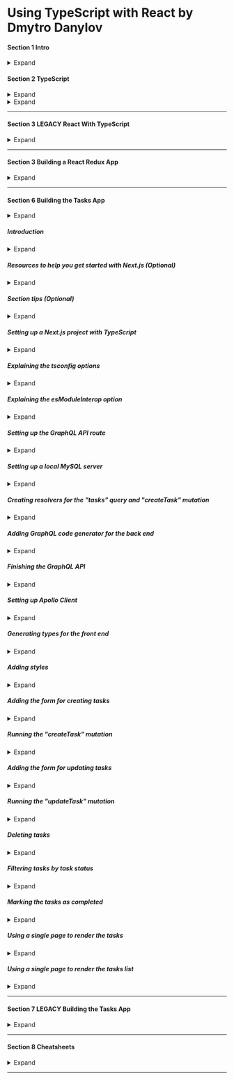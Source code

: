<style>
img[alt=pict04] {
   width:40%;
}
img[alt=pict06] {
   width:60%;
}
img[alt=pict08] {
   width:80%;
}
</style>



# Using TypeScript with React by Dmytro Danylov

#### Section 1 Intro

<details>
<summary>Expand</summary>

1. TS compiler configuration = "tsconfig.json". 
    1. Add file to root directory with the "package.json"

1. How it works
    1. When you launch `tsc` compiler
        1, `tsc` reads the "tsconfig.json" from the folder you launched from
        1. `tsc` gets the instructions about how to compile your project 
            1. which source files to compile
            1. where to store the output
            1. etc.
    1. `tsc` tell the compiler where to look for config using "-p" option:
        `tsc -p tsconfig.server.json`
1. Structure of the "tsconfig.json" looks like this:
    ```
    {
        "compilerOptions": {
            The options from the "Compiler Options" doc(https://www.typescriptlang.org/docs/handbook/compiler-options.html), like:
            "target": "es6",
            "outDir": "dist"
        }
        Other options, like:
        "files": [],
        "include": [],
        "exclude": []
    }
    ```

 1. most common compiler/tsconfig options:
    1. `"target": "es6"`
        1. `"target"` indicates version of ECMAScript you would like to compile your code to.
            1. Choose option based on environment you would like to run your code in. 
            1. example
                1. If you are targeting very old browsers
                    1. you might want to choose “ES5”. 
                1. If you are going to run your code in Node 12.10
                    1. you can set the target to “ES2019”,
                        1. according to https://node.green website ...
                            1. ES2019 is supported by this version of Node.
        1. Common values: 
            1. ES5
            1. ES6/ES2015
            1. ES2016
            1. ES2017
            1. ES2018 
            1. ES2019 
            1. ES2020
            1. ESNext
                1. Targets latest supported ES proposed features according to the “tc39 / proposals” document: https://github.com/tc39/proposals

    1. `"lib": ["dom", "dom.iterable", "esnext"]`
        1. List of library files to include during compilation
            1. Library files tell which features available in your TypeScript code. 
            1. Example... `DOM` library file
                1. Tells `tsc` how the DOM API looks
                1. When used...
                    1. `tsc` knows how to check JS DOM API like `document.querySelector("a")`

    1. `"strict": true`
    
        1. Enables all strict type checking options
            1. example
                1. noImplicitAny
                1. noImplicitThis
                1. alwaysStrict
                
    1. `"module": "commonjs"`
        1. Sets module system to be used in compiled (.JS) files
            1. Should pick module system that is supported by the environment where your code will run. 
                1. Example
                    1. Node.js uses CommonJS.
                1. code for the browser, 
                    1. have to combine `module` option with the `outFile` option. 
                    1. `outFile` tells `tsc` to bundle all your code into a single file
                        1. can include into an HTML file using a `<script>` tag.
                            1. in order to use compiled JS file in HTML file
                                1. should set up a corresponding module loader
                                1.like https://requirejs.org/ or https://github.com/systemjs/systemjs.
                        1. can be used only with AMD or SystemJS module systems
                        1. if use `outFile` option
                            1. should set the "module" option to either...
                                1. `amd` ...or... 
                                1. `system`
                    1. instead of using the "outFile" option
                        1. recommend using TypeScript with webpack to bundle your code:                
                            1. https://webpack.js.org/guides/typescript/
                        1. For REAL projects, use a framework, like     
                            1. Create React App
                                1. https://create-react-app.dev/
                            1. Next.js
                                1. https://nextjs.org/
                            
    1. `"moduleResolution": "node"`
        1. Defines how `tsc` resolves modules
            - how `tsc` looks at module import statements 
            - how `tsc` decides what should be imported given an import statement
                - like "import a from 'moduleA'"
        1. Value `node` tells `tsc` to mimic the Node.js module resolution strategy. 
        1. Options 
            1. `node`
            1. `classic`
                1. `classic` is deprecated 
                1. only for backwards compatibility.
    1. `"esModuleInterop": true`
        1. Allows us to `import default` from commonjs modules 
            1. modules that don’t have a default export 
                1. modules which didn’t export the "default" property
                    1. like React, as if they have it. 
        1. Example React used to be imported like this:
            - `import * as React from 'react'`
        1. With this option, import React like this...
            - `import React from 'react'`
    1. `"jsx": "preserve"`
        1. tells `tsc` how to transform the JSX code
        1. `"preserve"` option leaves JSX as is in compiled files
        1. `"react"` option turns JSX into the React API calls 
            - e.g., React.createElement('div')
        1. Usually `preserve` leaves the JSX transformation to a different tool in our build chain (e.g., Babel).
    1. `"skipLibCheck": true`
        1. Tells `tsc` whether to ...
            1. type check declaration(*.d.ts) files (yours and 3rd party packages) in your proj.
        1. Purpose
            1. to reduce compile time of a project
                1. by skipping the type checking of declarations
                    1. which were tested by their authors
                    1. which are known to work correctly
            1. `tsc` won’t go deep into checking the types of the third party packages
                1. still checks our code against type definitions provided by these packages.
    1. `"files": ["./file1.ts", "./file2.d.ts", …]`
        1. Lists files which `tsc` should always include in the compilation. 
        1. files included using this option are included regardless of the `"exclude"` option.
    1. `"include": ["src/**/*"]`
        1. Lists files we’d like to be compiled
            1. `"files"` option requires relative or absolute paths to the files
            1. `"include"` option allows glob-like patterns, like:
                - "**" - any subdirectory
                - "*" - any file name
                - "?" - a character followed by question mark becomes optional (e.g., "src/*.tsx?")
                - "exclude": ["node_modules", "**/*/*.test.ts"]
    1. `"exclude": ["node_modules", "**/*/*.test.ts"]`
        1. Excludes files from compilation
            1. accepts same patterns as "include" option
        1. can use this option to filter files specified using "include" option
        1. this option doesn’t affect the "files" option.
        1. files/folders to exclude
            1. node_modules, 
            1. test files, 
            1. compilation output directory
        1. if `exclude` is never used...
            1. `tsc` will exclude folder specified using "outDir" option.
    1. If `"files"` and `"include"` are NOT specified...
        1. `tsc` will compile all TS files ...
            1. from root directory and any subdirectory ...
            1. excluding files specified using `"exclude"` option.

                    
</details>

#### Section 2 TypeScript

<details>
<summary>Expand</summary>

##### Types

<details>
<summary>Expand</summary>
1. Types
    1. Boolean
        1. ![pict04](img/c01s01.1.jpg)
    1. Number
        1. ![pict08](img/c01s01.2.jpg)
    1. String
        1. Don't forget `'` and `"` are different
        1. ![pict06](img/c01s01.3.png) 
    1. Nulls
        1. ![pict08](img/c01s01.4.png)
            1. ![pict08](img/c01s01.5.png)
        1. Strict null checks
            1. Pro
                1. It will red-check and read into code
            1. Con
                1. It will prevent you from assigning null
                    1. ![pict08](img/c01s01.6.png)
                1. Only way around it... if check
                    1. ![pict08](img/c01s01.7.png) 
    1. Primitive Types
        1. ![](img/c01s01.8.png)
    1. Objects
        1. CANNOT ASSIGN a Primative Type... must be an object
            1. ![pict08](img/c01s01.9.png)
        1. CAN ASSIGN
            1. Array
                1. ![pict06](img/c01s01.10.png)
            1. Map
            1. Object
            1. Void
    1. Void
        1. describes an absence of a value
        1. used with functions
            1. ![](img/c01s01.11.png)
            1. ![](img/c01s01.12.jpg)
    1. Tuple
        1. like an array.... but you can mix types
            1. ![](img/c01s01.13.jpg)
    1. Enum
        1. Allows you define assignable variable
            1. ![](img/c01s01.14.jpg)
            1. ![](img/c01s01.15.jpg)
        1. Why use it?
            1. Forces users/programs to use a set of values
                1. Instead of using `number` for a question
                    1. use an `enum` of `1`, `2`, `3`, or `4`
    1. Walk through
        1. abbreviate your target
            1. ![](img/c01s01.16.png)
        1. type guard your response logic
            1. ![](img/c01s01.17.png)
        1. check your type logic
            1. ![](img/c01s01.18.png)
        1. assert as HTML input element
            1. ![](img/c01s01.19.png)
        1. NOTE!!!!!
            1. `<generics>` conflict with JSX in `.tsx` files
1. Types part 2
    1. Interfaces
        1. When to use...
            1. Creating a pizza with ONLY `class`
                1. ![](img/c01s02.11.jpg)
            1. When you describe a pizza ... but not use
                1. ![](img/c01s02.10.jpg)
        1. Why does this work?
            1. ![](img/c01s02.01.png)
                1. because both variables have the same shape
                1. when you add another variable
                    1. ![](img/c01s02.02.png)
                1. you get an error
                    1. ![](img/c01s02.03.png)
        1. Make a parameter optional
            1. ![](img/c01s02.04.png)
        1. Make a parameter immutable [can't be changed once accpeted]
            1. ![](img/c01s02.05.jpg)
            1. ![](img/c01s02.06.jpg)
    1. Index Signature
        1. establishing the index's type
            1. ![](img/c01s02.07.png)
    1. Call signature
        1. establishing the return's type
            1. ![](img/c01s02.08.png)
    1. Extending Interface
        1. Similar to extending a class
            1  Can combine... but NOT MODIFY if a child
            1. ![](img/c01s02.09.png)
    1. Interface vs. Types
        1. Interface format
            1. ![](img/c01s02.12.jpg)
        1. Type format
            1. ![](img/c01s02.13.jpg)
        1. Putting it with Class
            1. ![](img/c01s02.14.jpg)
        1. Working with function
            1. How it works with `type`
                1. ![](img/c01s02.15.jpg)
            1. How it works with `interface`
                1. ![](img/c01s02.16.jpg)
                1. ![](img/c01s02.17.jpg)
        1. ![](img/c01s02.18.jpg)
        1. ![](img/c01s02.19.jpg)

</details>

##### Functions

<details>
<summary>Expand</summary>

1. Functions
    1. Basic Format for typing
        1. ![](img/c01s03.01.png)
    1. Cool tricks
        1. specifying that all arguments should be numbers.
            1. ![](img/c01s03.02.png)
        1. Specifying first to be a sting, secong boolean, and rest as numbers
            1. ![](img/c01s03.03.png)
    1. Walk Through
        1. How do you calculate area with types
            1. ![](img/c01s03.04.png)
        1. Set a conditional for two
            1. ![](img/c01s03.05.jpg)

</details>

##### Classes


<details>
<summary>Expand</summary>

1. Classes
    1. Construct a class
        1. ![](img/c01s04.01.jpg)
    1. Extend a class
        1. ![](img/c01s04.02.png)
            1. `super` refers to the parent... `Robot`
            1. `this` refers to the instance... `FlyingRobot`
    1. Implement class
        1. ![](img/c01s04.03.png)
    1. Modifying class properties
        1. ![](img/c01s04.04.jpg)
            1. ![](img/c01s04.05.jpg)
        1. ![](img/c01s04.06.jpg)
            1. Cannot be accessed OUTSIDE of class
                1. ![](img/c01s04.07.jpg)
            1. Still accessible to subclasses
                1. ![](img/c01s04.08.png)
    1. `set` methods in class
        1. ![](img/c01s04.09.png)
            1. Ensure to call properties as `this.`
                1. ensures to reference the INSTANCE... not class as a whole
        1. Example
            1. ![](img/c01s04.10.jpg)
            1. ![](img/c01s04.11.png)
            1. ![](img/c01s04.12.png)
        1. `static` variables / methods CANNOT be inherited by `super`
            1. ![](img/c01s05.11.jpg)
        1. Why use `static` variables / methods at all?
            1. Allows you to invoke within subclass without invoking parent
                1. Creating a `PizzaMaker` class
                    1. ![](img/c01s04.13.jpg)
                1. Implementing static allows you to return a new class with
                    1. ![](img/c01s04.14.jpg)
                1. Without `static`
                    1. ![](img/c01s04.15.jpg)

</details>


##### Private Fields

<details>
<summary>Expand</summary>
                    
1. ECMAscript Private Fields
    1. Annotate private fields with `#`
        1. ![](img/c01s05.01.png)
    1. So what is new?
        1. Preventes Other class from taking the name
            1. ![](img/c01s05.02.png)
        1. ![](img/c01s05.03.png)
    1. `#` vs `private`
        1. ![](img/c01s05.04.png)
        1. ![](img/c01s05.05.jpg)

</details>


##### Interfaces

<details>
<summary>Expand</summary>

1. Interfaces
    1. Creating a Shopping Cart and SpendingCalculator
        1. Calculator exports a function `calculateTotalAmount`
            1. Takes in `IOrder` and returns cost after discount and tax
            1. ![](img/c01s05.07.jpg)
        1. When you want a class to assume an interface...
            1. ![](img/c01s05.06.png)
        1. Connecting the two
            1. ![](img/c01s05.08.jpg)
            1. `Shopping-Cart.ts` implements `IOrder`, but nevers sees how `caclulateTotalAmount` works
        1. Tying code via `interface` is a solid way of privatizing data
            1. ![](img/c01s05.09.jpg)
            1. ![](img/c01s05.10.jpg)
    1. What you can use with interfaces
        1. Cannot access both `instance` within `constructor` and `static`
            1. ![](img/c01s05.12.png)
        1. ![](img/c01s05.13.png)
        1. ![](img/c01s05.14.png)
        1. If you set an interface
            1. ![](img/c01s05.15.png)
        1. And you implement a class
            1. ![](img/c01s05.16.png)
        1. And you utilize class method
            1. ![](img/c01s05.17.png)
                1. TS only sees the interface `Animal` and NOT `dog` class
        1. if you force the recognition of `Animal`'s instance of `dog` via generics
            1. ![](img/c01s05.18.jpg)
        1. you can have BOTH `Animal` methods and `dog` methods by...
            1. using generics and extending the parent class
                1. ![](img/c01s05.19.jpg)
            1. recogizes the generic
                1. ![](img/c01s05.20.png)


</details>

##### Generics

<details>
<summary>Expand</summary>

1. Generics
    1. Generics
        1. Custom Types
            1. cannot use generic type parameters to describe ...
                1. static properties 
                1. static methods.
            1. ![](img/c01s07.21.png)
    1. Importing a Generic
        1. ![](img/c01s07.01.png)
    1. Importing multiple Generic to use within a `function`
        1. ![](img/c01s07.02.png)
        1. ![](img/c01s07.03.png)
    1. Importing generic INSIDE of a function
        1. ![](img/c01s07.04.png)
    1. Big benefit of using generic
        1. use on both `instance` side and `static`/`class` side
            1. ![](img/c01s07.05.jpg)
    1. Exercise -- Cakes
        1. `any` is a problem? How would you get `items` away from `any`?
            1. ![](img/c01s07.06.jpg)
                1. Import `<Item>` to the argument and specify `items` as an array of `<Item>` type 
                1. ![](img/c01s07.07.jpg)
        1. Another problem... `<Item>` does not describe a `.expiryDate`
            1. ![](img/c01s07.08.png)
                1. `extend` the parent class that owns that property
                1. ![](img/c01s07.09.jpg)
        1. Using generics for specific cakes
            1. Define interface that extends the `expiryDate`
                1. ![](img/c01s07.11.png)
                    1. `ChocolateCake` gets its own interface
                    1. `VanillaCake` gets its own interface
            1. Assign the interface to get only ChocolateCakes / VanillaCakes
                1. ![](img/c01s07.10.jpg) 
        1. Creating a function that retrieves an array of expired cakes
            1. ![](img/c01s07.12.jpg)
                1. Functions does NOT import generic
                1. Import generic as an extended version
                    1. ![](img/c01s07.13.png)
                1. Specify that the function ...
                    1. takes in an array of said generic
                        1. ![](img/c01s07.14.png)
                    1. outputs an array of said generic
                        1. ![](img/c01s07.15.png)
    1. Exercise -- Shopping cart
        1. Create an interface for `ShoppingCart` that holds an array of `items` that allows you to add and get by id
            1. ![](img/c01s07.16.png)
                1. Two key properties
                    1. `price` and `id` of item
                1. Need to pass two important types
                    1. `<ItemId>` and `<Item>`
        1. Create `cart` that instiates an instance of `ShoppingCart` and specifies the methods
            1. ![](img/c01s07.17.png)
        1. Problem
            1. `items` is registered as `any`
            1. SOLUTION - specify `this` for `ShoppingCart`'s methods
                1. ![](img/c01s07.18.jpg)
            1. Check
                1. ![](img/c01s07.19.png)
        1. Problem
            1. ...but `getItemById` has an error
                1. ![](img/c01s07.20.jpg)
                1. `undefined` is NOT accepted within our defintion of `Item`
                    1. `.find` has the potential of returning `undefined`... `undefined` must be a returnable type if you use `.find`
            1. SOLUTION
                1. Instead of backtracting to the original `Item` type...
                1. Merely attach `undefined` to the method's return type

</details>

##### Union

<details>
<summary>Expand</summary>

1. Union
    1. Problem -- string methods with numbers
        1. Using a union when you call a string method.
            1. ![](img/c01s08.01.jpg)
        1. Solution - type guard `if`
            1. ![](img/c01s08.02.png)
        1. What if you want to use boolean?
            1. ![](img/c01s08.03.png)
    1. Applying Unions with Interfaces
        1. Scenario... Dog and Cat interfaces
            1. ![](img/c01s08.04.jpg)
        1. Problem - union - interfaces have different methods
            1. Trying to make a `Cat` `.bark()`
                1. ![](img/c01s08.05.jpg)
            1. Solution
                1. ASSERT that it is dog PRIOR TO `.bark()`
                    1. ![](img/c01s08.06.jpg)            
                1. Assertion is UGLY...
    1. Another Solution -- Custom Type Guard
        1. set a function for dog-checking
            1. ![](img/c01s08.07.jpg)
                1. `: SomeObj is Dog { /* something dog does !== undefined */}`
                    1. sets `SomeObj` to dog **ONLY IF** `{}` returns true
        1. insert type guard
            1. before
                1. ![](img/c01s08.08.jpg)
            1. after
                1. ![](img/c01s08.09.jpg)
    1. Overall
        1. no way to properly type check
            1. without checking the type methods

</details>

##### Intersection

<details>
<summary>Expand</summary>

1. Intersection Type
    1. Purpose
        1. Combines `&` types/interfaces into a singular type
    1. Example
        1. ![](img/c01s09.01.png) 
        1. ![](img/c01s09.02.jpg)
        1. PROBLEM
            1. Overview
                1. ![](img/c01s09.03.jpg)
                1. `resultObj` is an `any` type
            1. SOLUTION Part 1
                1. declaring inputs as types `ObjA` and `ObjB`
                    1. ![](img/c01s09.04.jpg)
                1. check if TS acknowledged
                    1. ![](img/c01s09.05.jpg)
            1. SOLUTION Part 2
                1. explicitly declaring type returned
                1. ![](img/c01s09.06.jpg)
        1. PROBLEM #2
            1. OVERVIEW
                1. ![](img/c01s09.07.jpg)
                1. `objA` and `objB` can be different types
            1. SOLUTION part 1
                1. Force them as objects via `extends object`
                    1. ![](img/c01s09.08.jpg)
                1. Check
                    1. ![](img/c01s09.09.jpg)
                1. Using object
                    1. ![](img/c01s09.10.jpg)
</details>

##### Type Alias

<details>
<summary>Expand</summary>


1. Type Alias
    1. Definition
        1. Create a name for a custom type
            1. Union
            1. Intersection
            1. Generic
            1. Interface
    1. When to use
        1. ![](img/c01s10.01.jpg)
    1. Quiz
        1. ![](img/c01s10.02.png)

</details>

##### External Packages / Types

<details>
<summary>Expand</summary>

1. Using External Packages and Their Types
    1. Utilize hover to check dependency
        1. ![](img/c01s11.01.jpg)
    1. To go to dependency
        1. ![](img/c01s11.02.jpg)
        1. ![](img/c01s11.03.jpg)
    1. Checking for dependencies
        1. Hovering over `'library'`
            1. ![](img/c01s11.04.jpg)

</details>

##### Declaration Merging

<details>
<summary>Expand</summary>

1. Declaration Merging
    1. You can merge
        1. Declaration
        1. Interfaces
        1. Namespaces
    1. ... but ... you can't merge
        1. Modules...
            1. just modify them
    1. Merging interfaces
        1. three different interfaces
            1. ![](img/c01s12.01.jpg)
            1. implementing a cart that allows for BOTH versions of `calculateTotal()`
                1. ![](img/c01s12.02.jpg)
    1. Merging namespaces
        1. merging two namespaces
            1. ![](img/c01s12.03.jpg)
            1. defining an interface that draws from BOTH versions of `MyNamespace`
                1. ![](img/c01s12.04.jpg)
            1. NOTE... cannot export NON-EXPORTED namespace properties/methods
                1. ![](img/c01s12.09.jpg)
                    1. ![](img/c01s12.10.jpg)
        1. Merging namespaces [similar to extending... except for everything]
            1. Allows you to add functions to types
                1. Merging functions into a namespace
                    1. ![](img/c01s12.05.jpg)
                        1. `someFunction` now has `someProperty` attached
                        1. ![](img/c01s12.06.jpg)
                1. Merging `enum` into a namespace
                    1. ![](img/c01s12.07.jpg)
                        1. utilized `namespace` to add a function to an `enum`
                    1. ![](img/c01s12.08.jpg)
    1. Augmenting a module
        1. Focusing on `React` module
            1. Checking inside module first
                1. Inside original `react` module... `Component` interface
                    1. ![](img/c01s12.11.jpg)
            1. Import... declare... type... define... use
                1. ![](img/c01s12.12.jpg)
        
        

</details>

##### Utility Types

<details>
<summary>Expand</summary>

1. Utility Types
    1. Definition
        1. Exportable modifier that can be reused to ...
            1. modify types
        1. ![](img/c01s13.01.jpg)
    1. `Partial<T>`
        1. Definition
            1. converts required properties of interface into optional
        1. Overview
            1. ![](img/c01s13.02.jpg)
        1. Example
            1. ![](img/c01s13.03.jpg)
            1. Fixed
                1. ![](img/c01s13.04.jpg)
    1. `Required<t>`
        1. Definition
            1. converted properties into REQUIRED status
        1. Overview
            1. ![](img/c01s13.05.jpg)
    1. `Readonly<t>`
        1. Definition
            1. converted properties into READONLY status
        1. Overview
            1. ![](img/c01s13.06.jpg)
    1. `Record<K,T>`
        1. Definition
            1. converts into map-like object
        1. Overview
            1. ![](img/c01s13.07.jpg)
        1. Example
            1. ![](img/c01s13.08.jpg)
    1. `Pick<T,K>`
        1. Definition
            1. Allows you to isolate certain required properties of Type
        1. Overview
            1. ![](img/c01s13.09.jpg)
        1. Example
            1. ![](img/c01s13.11.jpg)
    1. `Omit<T,K>`
        1. Definition
            1. Opposite of `Pick`, `K` are the properties to omit
        1. Overview
            1. ![](img/c01s13.10.jpg)
        1. Example
            1. ![](img/c01s13.12.jpg)
    1. `Exclude<T,U>`
        1. Definition
            1. Instead of properties, allows us to rid of a type
        1. Overview
            1. ![](img/c01s13.13.jpg)
        1. Example
            1. ![](img/c01s13.14.jpg)
            1. ![](img/c01s13.15.jpg)
    1. `Extract<T,U>`
        1. Definition
            1. Instead of properties, allows us to select specified type options
        1. Example
            1. ![](img/c01s13.16.jpg)
    1. `NonNullable<T>`
        1. Definition
            1. Allows us to select type options... getting rid of `null`/`undefined` as a type option
                1. why?
                    1. because some properties are optional
                    1. `?` optional permits `undefined` as a type option 
                        1.
                1. NOTE
                    1. only works if `strictNullChecks` is enabled in `tsconfig.json`
                        1. ![](img/c01s13.18.jpg)
        1. Overview
            1. ![](img/c01s13.17.jpg)
        1. Example
            1. ![](img/c01s13.19.jpg)
                1. BOTH `null` and `undefined` are NOT PERMITTED
    1. `ReturnType<T>`
        1. Definition
            1. Returns the type specified within `<>`
        1. Overview
            1. ![](img/c01s13.20.jpg)
        1. Example
            1. ![](img/c01s13.21.jpg)
    1. `InstanceType<T>`
        1. Definition
            1. Used on instance, returns name of class used to generate instance
        1. Overview
            1. ![](img/c01s13.22.jpg)
        1. Example
            1. ![](img/c01s13.23.jpg)
            1. ![](img/c01s13.24.jpg)
                1. we create a Profile CLass that calls delete
                    1. how do we ensure what instance it is... `car` or `user`
            1. ![](img/c01s13.25.jpg)
                1. ![](img/c01s13.26.jpg)
    1. `ThisType<T>`
        1. Deintioin
        1. Overview
            1. ![](img/c01s13.27.jpg)
                1. MUST ENABLE `noImplicitThis`
                1. ![](img/c01s13.33.jpg)
        1. Example
            1. ![](img/c01s13.28.jpg)
            1. ![](img/c01s13.29.jpg)
            1. ![](img/c01s13.30.jpg)
            1. ![](img/c01s13.31.jpg)
        1. Putting it all together
            1. ![](img/c01s13.32.jpg)
                1. ![](img/c01s13.32.1.jpg)

</details>

##### Mapped Types

<details>
<summary>Expand</summary>

1. Mapped Types
    1. 
        1. 

</details>

##### Conditional Types

<details>
<summary>Expand</summary>

1. Conditional Types
    1. 
        1. 

</details>

##### TS Tips

<details>
<summary>Expand</summary>

1. 25. TypeScript Tips
    1. 
        1. 

</details>

<hr />

</details>




<details>
<summary>Expand</summary>

#### Section 2 TypeScript With React

##### Intro

<details>
<summary>Expand</summary>

1. TypeScript with React - section Intro
    1. 
        1. 

</details>

##### What is webpack

<details>
<summary>Expand</summary>

1. What is webpack?
    1. Overall
        1. Consolidates a development for a more efficient production 
            1. ![](img/c02s02.01.jpg)
    1. configured with...
        1. `webpack.config.js`
    1. How do you fix `.ts` files prior to consolidation
        1. loaders
            1. ![](img/c02s02.02.jpg)

</details>

##### Setting up a webpack project

<details>
<summary>Expand</summary>

1. Setting up a webpack project
    1. Install webpack with its cli
        1. ![](img/c02s03.01.jpg)
    1. Add scripts to the `package.json`
        1. start with a `build` for production mode
            1. ![](img/c02s03.02.jpg)
        1. Test
            1. Run build
                1. ![](img/c02s03.03.jpg)
            1. check for build files in `dist`
                1.  ![](img/c02s03.04.jpg)
    1. incorporate html capabilities
        1. Add plugin for webpack's html
            1. ![](img/c02s03.05.jpg)
        1. configure webpack with `webpack.config.js`
            1. ![](img/c02s03.06.jpg)
                1. ![](img/c02s03.06.1.jpg)
            1. ![](img/c02s03.07.jpg)
                1. ![](img/c02s03.07.1.jpg)
                1. ![](img/c02s03.07.2.jpg)
        1. incorporate into npm scripts
            1. ![](img/c02s03.09.jpg)
            1. ![](img/c02s03.08.jpg)
 
</details>

##### TypeScript setup options

<details>
<summary>Expand</summary>

1. TypeScript setup options
    1. two ways to compile `.ts` into `.js`
        1. `ts-loader`
            1. overivew
                1. ![](img/c02s04.01.jpg)
            1. two key features
                1. type checks
                1. compiles `.ts` into `.js`
            1. can be combined with babel
                1. ![](img/c02s04.02.jpg)
        1. `babel-loader` with babel presets
            1. overview
                1. ![](img/c02s04.03.jpg)
            1. Pro's Cons
                1. Pro
                    1. efficient for emovint TS syntax
                1. Con
                    1. NO type-checking
            

</details>

##### Setting up TypeScript using ts-loader

<details>
<summary>Expand</summary>

1. Setting up TypeScript using ts-loader
    1. Install
        1. ![](img/c02s05.01.jpg)
    1. `tsconfig.json`
        1. `compilerOptions`
            1. ![](img/c02s05.02.jpg)
            1. uses `target` to set desired format
            1. use `module` to import `es6`
                1. ![](img/c02s05.05.jpg)
            1. `strict` enables more options
                1. ![](img/c02s05.06.jpg)
    1. configuring `webpack.config.js` to find `index.ts`
        1. ![](img/c02s05.03.jpg)
        1. ![](img/c02s05.07.jpg)
    1. Apply `ts-loader` locally for type-checking
        1. select `.ts` file and specify TS version
            1. ![](img/c02s05.04.jpg)
        1. Pick WorkSpace Version to generate local files
            1. ![](img/c02s05.08.jpg)
        1. Verify local files [`.vscode` folder]
            1. ![](img/c02s05.09.jpg)
         

</details>

##### Setting up TypeScript using babel-loader

<details>
<summary>Expand</summary>

1. Setting up TypeScript using babel-loader
    1. Install needed items
        1. ![](img/c02s06.01.jpg)
            1. `preset-env` brings JS syntax
            1. `preset-typescript` brings TS syntax
    1. Configure Babel with `.babelrc` with presets
        1. ![](img/c02s06.02.jpg)
    1. Install `babel-loader`
        1. ![](img/c02s06.03.jpg)
    1. Setup `webpack.config.js` with `babel-loader`
        1. ![](img/c02s06.04.jpg)
    1. Class syntax
        1. Before class typing... all classes looked like this
            1. ![](img/c02s06.05.jpg)
        1. If you use new JSX class proposal...
            1. ![](img/c02s06.07.jpg)
        1. install `plugin-propasal-class-properties`
            1. ![](img/c02s06.06.jpg)
    1. Working with typescript
        1. Will compile without errors, but still Type-Checks
            1. ![](img/c02s06.08..jpg)
        1. Configuring TypeScript to work with Babel
            1. `tsconfig.json`
                1. ![](img/c02s06.09.jpg)
            1. configure `package.json`
                1. ![](img/c02s06.11.jpg)
            1. isolated Modules
                1. ![](img/c02s06.10.jpg)
                    1. ![](img/c02s06.12.jpg)
            1. LibCheck
                1. Imported libraries can NOT be checked with `isolatedModules` enabled
                    1. ![](img/c02s06.13.jpg)
                1. Need to enable `skipLibCheck`
                    1. ![](img/c02s06.14.jpg)
        1. Overall setup
            1. Overview
                1. run `tsconfig.json`
                1. run `webpack`
                    1. webpack automatically starts babel with `babel-loader`
            1. What it looks like in `package.json`
                1. ![](img/c02s06.15.jpg)
            
</details>

##### Adding React

<details>
<summary>Expand</summary>

1. Adding React
    1. Install React development
        1. ![](img/c02s06.16.jpg)
    1. Install React type defintions
        1. ![](img/c02s06.17.jpg)
    1. Warning- JSX is NOT recognized
        1. Without proper JSX configuration...
            1. ![](img/c02s07.1.jpg)
        1. Configuring `tsconfig.json` for JSX
            1. Two Options
                1. ![](img/c02s07.2.jpg)
            1. `preserve`
                1. compiles `<div></div>`
                    1. into `<div></div>`
            1. `react`
                1. compiles `<div></div>`
                    1. into `React.createElement('div')`
    1. What it should look like
        1. `index.tsx`
            1. ![](img/c02s07.3.jpg)
        1. `index.html`
            1. ![](img/c02s07.4.jpg)
    1. Configure Babel to handle React
        1. install Babel's react preset
            1. ![](img/c02s07.5.jpg)
        1. configure `.babelrc`
            1. ![](img/c02s07.6.jpg)
                1. NOTE!!!! 
                    1. Babel presets are LOADED in REVERSE
                    1. This case
                        1. Typescript is loaded prior to react
</details>          

##### Adding a source map

<details>
<summary>Expand</summary>

1. Adding a source map
    1. Basic 
        1. a way to pack 
    1. Development 
        1. 4 ways of source map in webpack
            1. ![](img/c02s08.1.jpg)
            1. ![](img/c02s08.2.jpg)
        1. Implement choice
            1. ![](img/c02s08.3.jpg)
    1. Production
        1. 4 ways of source map 
            1. ![](img/c02s08.4.jpg)
        1. `source-map` generated reference comment
            1. ![](img/c02s08.5.jpg)
                1. NOTE - source-map will have source code
        1. `hidden-source-map`
            1. ![](img/c02s08.6.jpg)
                1. never put source-map on webserver
        1. if you are not using `babel-loader` and using `ts-loader`
            1. ![](img/c02s08.7.jpg)
1. Reference

<details>
<summary>Expand</summary>
1. ![](img/c02s08.ref.jpg)

</details>

</details>

##### Function components

<details>
<summary>Expand</summary>

1. Function components
    1. Separating code into components
        1. Inspecting `.render` 
            1. ![](img/c02s09.04.jpg)
            1. ![](img/c02s09.05.jpg)
                1. if you change type within `.render`
                    1. ![](img/c02s09.06.jpg)
                    1. ![](img/c02s09.07.jpg)
        1. Importing `.json`
            1. ![](img/c02s09.01.jpg)
        1. Fix error by configuring `tsconfig`
            1. ![](img/c02s09.03.png)
            1. ![](img/c02s09.02.jpg)
    1.  Creating a functional component
        1. Purpose
            1. receives a generic type parameter
                1. ![](img/c02s09.08.jpg)
        1. Interface
            1. stovepipes for type-checking variables within component
                1. ![](img/c02s09.09.jpg)
        1. Rendering list items
            1. ![](img/c02s09.10.jpg)
        1. Implement in `App.tsx`
            1. ![](img/c02s09.11.jpg)
    1. Outcome
        1. ![](img/c02s09.12.jpg)


</details>

##### Setting up CSS Modules

<details>
<summary>Expand</summary>

1. Configuring for Main CSS
    1. Main CSS 
        1. ![](img/c02s10.01.jpg)
    1. Import into `index.ts`
        1. ![](img/c02s10.02.jpg)
    1. Configure `webpack.config.js` to handle `.css` files
        1. ![](img/c02s10.03.jpg)
        1. **NOTE!!** Must install `css-loader` for webpack
            1. ![](img/c02s10.04.jpg)
    1. Configure `webpack.config.js` to append `.css` files
        1. ![](img/c02s10.07.jpg)
            1. `css-loader` only parses; never inserts into files
        1. utilize plugin
            1. ![](img/c02s10.08.jpg)
        1. **NOTE!!** Must install and import `mini-css-extract` plugin for webpack
            1. ![](img/c02s10.05.jpg)
            1. ![](img/c02s10.06.jpg)
1. Configuring for CSS Modules
    1. Instead of `css-loader`...
        1. Prior...
            1. ![](img/c02s10.09.jpg)
        1. Enable CSS Modules
            1. ![](img/c02s10.10.jpg)
    1. Creating CSS Module
        1. ![](img/c02s10.14.jpg)
    1. Implementing CSS Module
        1. ![](img/c02s10.11.jpg)
            1. **NOTE!!!** Must declare a CSS type declaration to recognize CSS Modules
                1. ![](img/c02s10.12.jpg)
                    1. ![](img/c02s10.15.jpg)
                1. ![](img/c02s10.13.jpg)
    1. Attaching CSS Module to `<div>`
        1. ![](img/c02s10.16.jpg)
1. PROBLEM -- TypeScript cannot parse `App.module.css` for all the different classes
    1. SOLUTION -- `typescript-plugin-css-modules`
        1. Install plugin as a dev dependency
            1. ![](img/c02s10.17.jpg)
        1. Configure `tsconfig` to utilize plugin
            1. ![](img/c02s10.18.jpg)
        1. Once configured...
            1. ![](img/c02s10.19.jpg)
1. Walkthrough
    1. Create a module for Pizza component
        1. ![](img/c02s10.20.jpg)
    1. Implement within Pizza component
        1. ![](img/c02s10.21.jpg)
    1. Check result
        1. ![](img/c02s10.22.jpg)
        
</details>

##### Importing SVGs - adding a logo

<details>
<summary>Expand</summary>

1. Importing SVGs - adding a logo
    1. New file format... new webpack configuration [loader, type description]
        1. loader - configure new module rule
            1. install type description
                1. ![](img/c02s11.01.jpg)
            1. new rule in webpack configuration
                1. ![](img/c02s11.02.jpg)
        1. type description
            1. ![](img/c02s11.03.jpg)
            1. ![](img/c02s11.04.jpg)
                1. Researching for how to declare SVG
                    1. Click on `React`
                        1. ![](img/c02s11.05.jpg)
                    1. Search for SVG
            1. FIXED!
                1. ![](img/c02s11.06.jpg)
    1. Insert
        1. ![](img/c02s11.07.jpg)
            1. ![](img/c02s11.08.jpg)
    1. Fixing - disabling SVG's viewbox
        1. ![](img/c02s11.09.jpg)
            1. ![](img/c02s11.10.jpg)
    1. Applying CSS styles from module
        1. ![](img/c02s11.11.jpg)
            1. ![](img/c02s11.12.jpg)
</details>

##### Class components

<details>
<summary>Expand</summary>

1. Class components
    1. Overview
        1. ![](img/c02s12.01.jpg)
            1. Highlighting shows that `React.Component<>` takes in ...
                1. Type of Props or `P`
                1. Type of State or `S`
                1. Type of Snapshot or `SS`
                    1. `getSnapshotBeforeUpdate()` holds functions to be invoked 
                        1. right before the most recently rendered output is committed to DOM
                    1. Enables your component to capture some info from the DOM (e.g. scroll position) 
                        1. before it is potentially changed
                    1. Values returned will be passed as a parameter to componentDidUpdate().
    1. To use Component... need to type define P,S
        1. ![](img/c02s12.02.jpg)
    1. Define class
        1. within class
            1. establish `constructor` to define how props and state interact
                1. ![](img/c02s12.03.jpg)
            1. establish what is `render()`'ed and `return()`'ed
                1. ![](img/c02s12.04.jpg)
        1. export what you want
            1. ![](img/c02s12.06.jpg)
    1. Implement Class within `App.tsx`
        1. Import and execute
            1. ![](img/c02s12.05.jpg)
            1. ![](img/c02s12.07.jpg)
        1. Checking results
            1. ![](img/c02s12.08.jpg)
    1. Adding an icon
        1. Install `react-icons`
            1. ![](img/c02s12.09.jpg)
        1. Import
            1. ![](img/c02s12.10.jpg)
        1. Render
            1. ![](img/c02s12.11.jpg)
        1. Check result
            1. ![](img/c02s12.12.jpg)
    1. Hide/Show list
        1. Establish `display` status based on state of `isOpen` 
            1. ![](img/c02s12.13.jpg)
        1. Create a `onClick` `<Button>` to change state of `isOpen`
            1. merely establishes `isOpen` as to the `!`opposite of `prevState.isOpen`
                1. ![](img/c02s12.14.jpg)
        
            

</details>

##### Handling events using React

<details>
<summary>Expand</summary>

1. Handling events using React
    1. MouseEvent
        1. closer inspections
            1. `onClick()`
                1. ![](img/c02s12.15.jpg)
            1. `e` is a `React.MouseEvent` / `HTMLButtonElement` type
                1. ![](img/c02s13.2.jpg)
    1. Moving eventhandler outside of `render()`
        1. What it should look like...
            1. ![](img/c02s13.1.jpg)
        1. type of `e` changed... to `any`
            1. ![](img/c02s13.3.jpg)
        1. How to fix the `any` situation...
            1. need to hunt down the type ... further down the chain
                1. ![](img/c02s13.4.jpg)
            1. need to copy and paste type into the `handleClick()` function
                1. ![](img/c02s13.5.jpg)
    1. ERROR!!! - `Cannot read property 'setState'`
        1. When you click...
            1. ![](img/c02s13.6.jpg)
        1. Why?!??!
            1. `handleClick()` function is NOT bound to the cart
            1. cart's state is not connected to same instance of `handleClick()`
        1. The fix...
            1. bind the function within constructor
                1. ![](img/c02s13.7.jpg)
            1. ...or... use arrow functions to imply binding 
                1. ![](img/c02s13.8.jpg)
    1. two type of `e` events
        1. types
            1. `e.target`
            1. `e.currentTarget`
        1. Using `console.log` to determine what is `e` sent within `.handleClick()`
            1. ![](img/c02s13.9.jpg)
            1. ![](img/c02s13.10.jpg)
        1. Therefore... `e.target` sends `<span>` within `<button>`... not the `<button>` itself
            1. If `e.target` can be anything ... TS can NOT SPECIFY `e.target` type
            1. so... what does TS label `e.target` ...
                1. ![](img/c02s13.11.jpg)
                    1. `EventTarget` generic type
        1. PROBLEM!!! - both icon and span are selectable...
            1. Overview
                1. Both Icon and Span are selectable...
                1. How do you ascertain the difference?
            1. `EventTarget` methods
                1. Hold over `e.target` and you get three methods for TS DOM elements
                    1. ![](img/c02s13.13.jpg)
                    1. ![](img/c02s13.14.jpg)
                    1. ![](img/c02s13.12.jpg)
            1. Get `.nodeName` property of HTMLElement
                1. Force `EventTarget` into HTMLElement
                    1. ![](img/c02s13.15.jpg)
                1. Check if `span`
                    1. ![](img/c02s13.17.jpg)
                1. Look at properties of `span`
                    1. TS reads the properties of `span`
                        1. ![](img/c02s13.16.jpg)

</details>

##### Using React context and the useState

<details>
<summary>Expand</summary>

1. Using React context and the useState
    1. Method for creating state
        1. Working on context store
            1. Create a separate document for storing state [`AppState.tsx`]
                1. Import `createContext` and default export it
                    1. ![](img/c02s14.18.jpg)
            1. Define what is inserted with `interface`
                1. Create a `cart` object that holds an `items` array 
                1. `items` array holds objects with `name` string and `price` number properties
                    1. ![](img/c02s14.1.jpg)
            1. Define initial values while applying `AppStateValue`
                1. ![](img/c02s14.2.jpg)
            1. Insert initial values into the export statement of `createContext()`
                1. ![](img/c02s14.3.jpg)
        1. Working on providing context store via `Provider`
            1. Implement Context via `Provider` and `React.FC`
                1. ![](img/c02s14.4.jpg)
            1. `useState` to define state within `Provider`
                1. ![](img/c02s14.5.jpg)
            1. ensure state is properly typed
                1. ![](img/c02s14.6.jpg)
                    1. noticed it inferred type from the default parameter
            1. complete functional component by allowing `{children}` passage
                1. ![](img/c02s14.7.jpg)
            1. export `Provider` and then import it in main `App.tsx`
                1. ![](img/c02s14.8.jpg)
                1. ![](img/c02s14.9.jpg)
                1. ![](img/c02s14.10.jpg)
            1. PROBLEM!!!! Downstream components need to `setState`
                1. SOLUTION 1 - combine `state` with `setState` into a single provided object
                    1. what it would look like
                        1. ![](img/c02s14.13.jpg)
                    1. PROBLEM...
                        1. all object in `children` are re-rendered each time `setState` is activated
                        
                1. SOLUTION 2 - create a separate `setState` context 
                    1. 
                    1. Semantics
                        1. Simply providing AppSetStateContext and value of setState doesn't give TS detailes that `setState` is being accepted
                            1. ![](img/c02s14.15.jpg)
                        1. AppSetStateContext accepts `setState` as a parameter, but it is undefined
                            1. ![](img/c02s14.16.jpg)
                        1. Need to get `setState` type so you can type-check
                            1. ![](img/c02s14.14.jpg)
                        1. copy as a generic type
                            1. ![](img/c02s14.17.jpg)
                            
                        
            1. Implement `context` via `Consumer`
                1. Import
                    1. ![](img/c02s14.19.jpg)
                1. Utilize arrow function that inserts `state`
                    1. ![](img/c02s14.12.jpg)
                1. Implement state
                    1. ![](img/c02s14.11.jpg)
                        1. Read `state.cart.items.length` to display total items in cart
                        1. `.map` through each of the `state.cart.items` to display `item.name` and `item.id`
            1. Implement `AppSetStateContext` to manipulate state with a button
                1. Import
                    1. ![](img/c02s14.20.jpg)
                1. Define an instance that implements `AppSetStateContext` within `useContext`
                    1. ![](img/c02s14.21.jpg)
                1. Create button and handleClick function
                    1. handleClick function
                        1. in defining `setState()` with a parameter `state` you get an error
                            1. ![](img/c02s14.22.jpg)
                            1. `state` error is due to `state` possibly being `undefined`
                                1. ![](img/c02s14.23.jpg)
                            1. FIX... type check with an `if` statement INSIDE OF `AppState.tsx`
                                1. ![](img/c02s14.24.jpg)
                            1. Put logic outside of the `export` for siomplicity
                                1. ![](img/c02s14.25.jpg)
                            1. Utilize `useSetState` from `AppState.tsx`
                                1. ![](img/c02s14.26..jpg)
                            1. Remove `handleClick` from `return()`
                                1. ![](img/c02s14.27.jpg)
                            1. Deconstruct `state` and include new `cart`
                                1. ![](img/c02s14.28..jpg)
                                    1. deconstruct state
                                    1. deconstruct cart
                                    1. deconstruct items
                    1. Insert `handleClick` within button
                        1, ![](img/c02s14.29.jpg)
            1. New Problem -- Condense Multiple of Same Item into Numerics
                1. What the Problem looks like...
                    1. ![](img/c02s14.30.jpg)
                1. How to work around problem
                    1. Implement `quantity` properties for each item defined in `AppState.tsx`
                        1. ![](img/c02s14.32.jpg)
                    1. Find if the item is in cart... PRIOR TO UPDATING STATE
                        1. ![](img/c02s14.31.jpg)
                    1. Right before updating cart items... implement `itemExists` to update item `quantity` by one
                        1. ![](img/c02s14.33.jpg)
                1. Implementing visual
                    1. ![](img/c02s14.34.jpg)

</details>

##### Replacing setState with useReducer

<details>
<summary>Expand</summary>

1. Replacing setState with useReducer
    1. Current Position
        1. State is being stored in `Pizza.tsx`
        1. State should be globally accessed
    1. Where we want to go
        1. Put state in globally accessible `AppState.tsx`
    1. How to organize global state
        1. Reducer
            1. Function you create
            1. Updates state according to an action
            1. takes in `state` and `action`
        1. useReducer
            1. ![](img/c02s15.1.1.jpg)
            1. ![](img/c02s15.1.2.jpg)
    1. Creating a Reducer in `AppState.tsx`
        1. Define state 
            1. Arrow function with `state` and `action`
                1. ![](img/c02s15.1.3.jpg)
        1. Be aware of types
            1. State is defined as `AppStateValue`
                1. Type was already defined
                    1. ![](img/c02s15.1.4.jpg)
                1. Take values from `AppStateValue` can create a share interface called `CartItem`
                    1. ![](img/c02s15.1.7.jpg)
                
            1. action needs to be defined
                1. Problem...
                    1. `state` has `AppStateValue` as a type
                    1. `action` does NOT have a type
                        1. ![](img/c02s15.1.9.jpg)
                1. Because `CartItem` is properly abstracted...
                    1. It can be re-utilized to check state going into `action`
                1. define Action type that defines itself based on generic
                    1. ![](img/c02s15.1.5.jpg)
                1. Define `AddToCardAction` interface based on `CartItem` and Action type
                    1. ![](img/c02s15.1.6.jpg)
                1. Define `action` as `AddToCardAction`
                    1. ![](img/c02s15.1.8.jpg)
                1. When you need to add more action types...
                    1. use enum ... `|`
                        1. ![](img/c02s15.1.10.jpg)       
        1. basic purpose of `reducer`
            1. overview
                1. `if...` checks for `action.type` and performs pre-determined function on `action.payload`
            1. setup `if...` for reading `ADD_TO_CART`
                1. ![](img/c02s15.1.11.jpg)
            1. Copy `itemExists`, destructing pizza `item` and quantity logic from `Pizza.tsx`
                1. ![](img/c02s15.1.12.jpg)
            1. REMEMBER... this is a reducer... need to define `action.payload`
                1. ![](img/c02s15.1.13.jpg)
                    1. REMEMBER to change all `pizza` into `action.payload.item`
        1. replacing `state` with `reducer` within `AppState.tsx`
            1. before...
                1. defined `state` within a functional component and distributed to `children`
                    1. ![](img/c02s15.1.14.JPG)
            1. now...
                1.  replace `useState` with `useReducer`
                    1. ![](img/c02s15.1.15.jpg)
                1. need to fix type error...
                    1. investigate what `useReducer` needs by clicking on it
                        1. ![](img/c02s15.1.16.jpg)
                    1. implement new knowledge
                        1. define inputs
                            1. `reducer` was already defined
                            1. initial state was defined as `defaultStateValue`
                                1. ![](img/c02s15.1.17.jpg)
                        1. define outputs
                            1. definition called for `state` and `dispatch`
                                1. ![](img/c02s15.1.18.jpg)
                1. when implementing `dispatch`... new error
                    1. undefined `value` within `<AppSetStateContext>`
                        1. ![](img/c02s15.1.18.jpg)
                    1. investigate type of `dispatch`
                        1. ![](img/c02s15.1.20.jpg)
                    1. re-define type of `value` within `<AppSetStateContext>`
                        1. scroll up to where `export const AppSetStateContext` is defined
                            1. defined here
                                1. ![](img/c02s15.1.21.jpg)
                            1. Replace `React.Dispatch` with that from `dispatch`
                                1. ![](img/c02s15.1.22.jpg)
                1. renaming from `AppSetState` to `AppDispatch`
                    1. from...
                        1. ![](img/c02s15.1.23.jpg)
                    1. to...
                        1. ![](img/c02s15.1.24.jpg)
                    1. from...
                        1. ![](img/c02s15.1.25.jpg)
                    1. to...
                        1. ![](img/c02s15.1.26.jpg)
                    1. to...
                        1. ![](img/c02s15.1.27.jpg)
        1. Updating `Pizza.tsx` component
            1. replace setState with dispatch
            1. defined click handler to utilize dispatch
            1. ERROR!!
                1. `quantity` is being handled at `AppState.tsx`
                    1. utilize `Omit` to remove `quantity` from `CartItem`
                1. within `AppStateProvider`
                    1. useReducer error...
                        1. ![](img/c02s15.1.28.jpg)
                    1. inconsistency between returned `reducer` and object returned
                        1. `AppStateValue` utilizing `CartItem` that requires `quantity`
                            1. ![](img/c02s15.1.29.jpg)
                        1. `itemToAdd` does NOT have `quantity`
                            1. `id`, `name`, `price`... but NO `quantity`
                                1. ![](img/c02s15.1.30.jpg)
                    1. resolve inconsistency within `reducer` by ...
                        1. within `reducer`...
                            1. replace `itemToAdd`
                                1. ![](img/c02s15.1.31.jpg)
                            1. ...with destructured `itemToAdd` and `quantity`
                                1. ![](img/c02s15.1.32.jpg)
        1. Verify that it works
            1. ![](img/c02s15.1.33.jpg)
            1. PROBLEM!!! 4 Napolentana is not 3 pizzas
                1. Updating Cart to display correct number of pizza
                    1. ![](img/c02s15.1.34.jpg)
                1. implementing `item.quantity` and `sum` via `state.cart.items.reduce()`
                    1. ![](img/c02s15.1.35.jpg)
            

</details>

##### Store cart data in local storage (useEffect hook)

<details>
<summary>Expand</summary>

1. Store cart data in local storage (useEffect hook)
    1. Basics about `useEffect`
        1. functions that are triggered by change in designated variable 
    1. Where does `useEffect` fit in?
        1. trigger a `LocalStorage` function to store app data in the browser 
            1. whenever cart data changes
    1. Before use... always check documentation
        1. ![](img/c02s16.1.1.jpg)
    1. Plan out what you want
        1. Storing into LocalStorage
            1. Callback
                1. utilize `window` library b/c it is part of the browser
                    1. ![](img/c02s16.1.2.jpg)
                1. what callback should look like
                    1. ![](img/c02s16.1.3.jpg)
            1. Dependency
                1. we want the callback to occur EVERY TIME `state.cart` change
                    1. ![](img/c02s16.1.4.jpg)
        1. Loading LocalStorage after initial load
            1. Callback - `getItem`
                1. what is `getItem`
                    1. ![](img/c02s16.1.5.jpg)
                1. Action
                    1. Because we are changing state... must go through an action
                    1. Creating an action
                        1. create `interface` defining the initialization of Cart
                            1. ![](img/c02s16.1.6.jpg)
                                1. we are accessing the `AppStateValue` type and accessing it's cart value
                    1. Add newly created action to `reducer`
                        1. ![](img/c02s16.1.7.jpg)
                            1. add to the function arrow's parameter `()`
                            1. fit it in via `|` union marker
                    1. Add logic `if` the `action.type` is `INITIALIZE_CART`
                        1. logic should destructure `state` and just assign cart value
                            1. ![](img/c02s16.1.8.jpg)
                1. Checking type
                    1. problem!!!
                        1. ![](img/c02s16.1.9.jpg)
                        1. NEED TO WRAP UP NULL'S
                    1. null check
                        1. ![](img/c02s16.1.10.jpg)
                1. create `dispatch`
                    1. `dispatch` that consists of `type` and `payload`
            1. Dependency 
                1. ![](img/c02s16.1.12.jpg)
                    1. Blank `[]` array to symbolize that it loads on first
            1. PROBLEM!!! `set` runs before `get`
                1. Sets an empty cart to LocalStorate PRIOR to retrieving from LocalStorage
            1. SOLUTION!!! switch `get` and `set` `UseEffect`'s
                1. ![](img/c02s16.1.13.jpg)
                1. ![](img/c02s16.1.11.jpg)
            1.  
                
    
            
</details>

##### Creating a Higher Order Component - part 1

<details>
<summary>Expand</summary>

1. Creating a Higher Order Component - part 1
    1. Adding a `SpecialOffer` component that will wrap all other components
        1. Basic
            1. import, function constant, export
                1. ![](img/c02s17.1.1.jpg)
        1. Copy JSX markup for html + button
            1. ![](img/c02s17.1.2.1.jpg)
        1. Because state is NOT created... functional component
            1. ![](img/c02s17.1.3.1.jpg) 
        1. Copy `interface` from Pizza and share it
            1. `Pizza.tsx`
                1. ![](img/c02s17.1.3.2.jpg)
            1. `types.ts`
                1. ![](img/c02s17.1.3.4.jpg)
            1. Share it with...
                1. `Pizza.tsx`
                    1. ![](img/c02s17.1.3.3.jpg)
                1. `SpecialOffer.tsx`
                    1. ![](img/c02s17.1.3.5.jpg)
        1. Copy `Pizza.tsx`'s `dispatch` and `handle`click 
            1. `Pizza.tsx`
                1. ![](img/c02s17.1.3.6.jpg) 
            1. `SpecialOffer.tsx`
                1. ![](img/c02s17.1.3.7.jpg)
        1. Bring `SpecialOffer` component to `App.tsx`
            1. Specify that we want pizza `3` with special offer
                1. ![](img/c02s17.1.3.9.jpg)
            1. `.find()` the `pizza` with the `.specialOffer` property
                1. ![](img/c02s17.1.3.10.jpg) 
        1. type-check your variables
            1. `specialOfferPizza` is suppose to hold the pizza..
                1. ![](img/c02s17.1.3.11.jpg)
                    1. ...but it can be passed as `undefined`
            1. Need to null-check with `&&`
                1. ![](img/c02s17.1.3.12.jpg)
        1. ERROR -- too many `Pizza`
            1. ![](img/c02s17.1.3.13.jpg)
                1. Rename `Pizza` to `PizzaItem`
        1. Checking results
            1. ![](img/c02s17.1.4.1.jpg)
            
            
        

</details>

##### Creating a Higher Order Component - part 2

<details>
<summary>Expand</summary>

1. Creating a Higher Order Component - part 2
    1. Basic
        1. Higher-order component allows us to share
            1. `add to card` functionality between...
                1. `SpecialOffer`
                1. `Pizza` 
        1. Higher-order component will share...
            1. ![](img/c02s18.1.1.jpg)
        1. We assume that we will pass `CartItem` as a type through
            1. ensure to export `CartItem` from `AppState.tsx`
                1. ![](img/c02s18.1.2.jpg)
    1. setting up `HOC`
        1. `AddToCart.tsx`
            1. Basics
                1. What is should look like
                    1. ![](img/c02s18.1.6.jpg)
                1. Basic Structure
                    1. Import
                    1. HOC that takes in `ChildComponent`
                        1. `ChildComponent` is of `React.ComponentType`
                    1. HOC consists of a function that `return`s `<ChildComponent`
                    1. `return` HOC function
    1. Adding functionality to `HOC`
        1. add handleClick function to HOC, within HOC function
            1. ![](img/c02s18.1.10.jpg)
                1. import `CartItem` and use it to type enforce `item`
                1. create a handleClick function that `dispatch`es a payload with `item`
                1. be sure to `return` handleClick function
        1. implementing HOC onto childComponent... `Pizza.tsx`
            1. wrap the exported `PizzaItem` with addToCart
                1. ![](img/c02s18.1.14.jpg)
        1. Form-fitting `Pizza.tsx` to utilize `addToCart` functionality
            1. adding `addToCart` as a parameter to `PizzaItem` functional component
                1. Before
                    1. ![](img/c02s18.1.15.jpg)
                1. After
                    1. ![](img/c02s18.1.16.jpg)
                1. Problem!!! time to investigate
                    1. `addToCart` needs to be typed
                1. Solution -- export/import
                    1. Exporting a typed `addToCart`
                        1. Need to go back to root of `addToCart` ... `AddToCart.tsx`
                            1. need to define it as an interface 
                                1. ![](img/c02s18.1.17.jpg)
                    1. Going back to `Pizza.tsx` and implement the exported `addToCart`
                        1. import and extend <Props> that utilizes `addToCart`
                            1. ![](img/c02s18.1.13.jpg)
                1. Testing...
                    1. ![](img/c02s18.1.18.jpg)
                        1. properly reads `addToCart`
            1. Cleaning up `dispatch`
                1. `dispatch` passed cart functionality to the reducer
                    1. no longer needed
                1. replace `dispatch` with `addToCart()`
                    1. before...
                        1. ![](img/c02s18.1.19.jpg)
                    1. after...
                        1. ![](img/c02s18.1.20.jpg)
                1. PROBLEM!!!!
                    1. Typescript wants us to include `quantity` to fulfil the type for `addToCart`
                        1. ![](img/c02s18.1.21.jpg)
                1. SOLUTION
                    1. go back to `addToCart` and omit `quantity` from `CartItem`
    1. Fixing `addToCart`'s `CartItem`
        1. `Omit`ting `quantity` from `CartItem`
            1. Edit the `export interface` of `AddToCart.tsx`
                1. ![](img/c02s18.1.22.jpg)
            1. Edit the `withAddToCard` function to type-check with `AddToCartProps` interface
                1. ![](img/c02s18.1.23.jpg)
    1. Reviewing App.tsx
        1. Problem!!!
            1. TS demands to see `addToCart` to `<Pizza>`
                1. ![](img/c02s18.1.24.jpg)
        1. Problem
            1. TS has a problem when you add `addToCart`
                1. ![](img/c02s18.1.25.jpg)
            1. Why?
                1. Because `addToCart` was not part of `export interface`
        1. Solution
            1. go back to `Pizza.tsx`
                1. `Props` of `Pizza.tsx` is an extension of `AddToCartProps` from `AddToCart`
                    1. ![](img/c02s18.1.26.jpg)
            1. go to `Props` of `AddToCart`
                1. Before
                    1. ![](img/c02s18.1.27.jpg)
                1. What we want...
                    1. want to exclude all of `addToCart`'s `item` props
                        1. ![](img/c02s18.1.29.jpg)
                        1. ![](img/c02s18.1.28.jpg)
                    1. By excluding all of `addToCart` props...
                        1. `AddToCartHOC` can only export `addToCart()` function
                            1. ![](img/c02s18.1.30.jpg)
                        1. by using `keyof`
                            1. we avoid going over every single type of `AddToCartProps`
    1. Reviewing `AddToCart.tsx`
        1. `AddToCartHOC` return has an error
            1. Problem...
                1. ![](img/c02s18.1.31.jpg)
            1. Investigation
                1. ![](img/c02s18.1.32.jpg)
            1. Solution
                1. Because TS does not recognize property as OriginalProps
                    1. Assert it `as OriginalProps`
                1. ![](img/c02s18.1.33.jpg)
        1. Consistency with exporting `addToCart`
            1. Problem
                1. ![](img/c02s18.1.36.jpg)
            1. Solution
                1., ![](img/c02s18.1.35.jpg)
    1. Enforcing HOC on `SpecialOffer.tsx`
        1. Passing HOC
            1. Before
                1. ![](img/c02s18.1.38.jpg)
            1. After
                1. ![](img/c02s18.1.39.jpg)
        1. Problem!!!
            1. `SpecialOffer.tsx` does not accept because the `Props` do not match
        1. Solution
            1. `extend` the `Prop` to enforce the new `withAddToCart` type 
                1. Before
                    1. ![](img/c02s18.1.40..jpg)
                1. After
                    1. ![](img/c02s18.1.37.jpg)
                        1. want 
    1. `addToCart` function replaces `dispatch`
        1. get rid of `dispatch`
            1. Before
                1. ![](img/c02s18.1.41.jpg)
            1. After
                1. ![](img/c02s18.1.42.jpg)
    1. Verify if it works
        1. ![](img/c02s18.1.43.jpg)

</details>

##### Creating a Render Props component

<details>
<summary>Expand</summary>

1. Creating a Render Props component

</details>

##### Creating a custom hook

<details>
<summary>Expand</summary>

1. Creating a custom hook

</details>

##### Handling original DOM events

<details>
<summary>Expand</summary>

1. Handling original DOM events

</details>

</details>

<hr />






#### Section 3 LEGACY React With TypeScript

<details>
<summary>Expand</summary>

##### Introduction

<details>
<summary>Expand</summary>

1. Introduction

</details>

##### Function Components

<details>
<summary>Expand</summary>

1. Function Components

</details>

##### Class Components

<details>
<summary>Expand</summary>

1. Class Components

</details>

##### Higher Order Components - React Redux

<details>
<summary>Expand</summary>

1. Higher Order Components - React Redux

</details>

##### Higher Order Components - Creating HOCs

<details>
<summary>Expand</summary>

1. Higher Order Components - Creating HOCs

</details>

##### Render Props

<details>
<summary>Expand</summary>

1. Render Props

</details>

##### Event Handling

<details>
<summary>Expand</summary>

1. Event Handling

</details>

##### Introduction to Hooks

<details>
<summary>Expand</summary>

1. Introduction to Hooks

</details>

##### Hooks: useState

<details>
<summary>Expand</summary>

1. Hooks: useState

</details>

##### Hooks: useEffect

<details>
<summary>Expand</summary>

1. Hooks: useEffect

</details>

</details>

<hr />




#### Section 3 Building a React Redux App

<details>
<summary>Expand</summary>

##### Building a React Redux App Section Introduction

<details>
<summary>Expand</summary>

1. Building a React Redux App Section Introduction

</details>

##### What if you haven't used Redux before?

<details>
<summary>Expand</summary>

1. What if you haven't used Redux before?

</details>

##### Initial Setup

<details>
<summary>Expand</summary>

1. Initial Setup

</details>

##### Setting Up a Fake Server

<details>
<summary>Expand</summary>

1. Setting Up a Fake Server

</details>

##### Setting Up Redux

<details>
<summary>Expand</summary>

1. Setting Up Redux

</details>

##### Creating the Recorder Component

<details>
<summary>Expand</summary>

1. Creating the Recorder Component

</details>

##### Creating the Event List Component

<details>
<summary>Expand</summary>

1. Creating the Event List Component

</details>

##### Loading Events - Part 1

<details>
<summary>Expand</summary>

1. Loading Events - Part 1

</details>

##### Loading Events - Part 2 (using connect)

<details>
<summary>Expand</summary>

1. Loading Events - Part 2 (using connect)

</details>

##### Creating Events

<details>
<summary>Expand</summary>

1. Creating Events

</details>

##### Deleting Events

<details>
<summary>Expand</summary>

1. Deleting Events

</details>

##### Editing Titles

<details>
<summary>Expand</summary>

1. Editing Titles

</details>

##### Useful Links

<details>
<summary>Expand</summary>

1. Useful Links

</details>

</details>

<hr />


#### Section 6 Building the Tasks App

<details>
<summary>Expand</summary>


</details>

##### Introduction

<details>
<summary>Expand</summary>

1. Introduction

</details>

##### Resources to help you get started with Next.js (Optional)

<details>
<summary>Expand</summary>

1. Resources to help you get started with Next.js (Optional)

</details>

##### Section tips (Optional)

<details>
<summary>Expand</summary>

1. Section tips (Optional)

</details>

##### Setting up a Next.js project with TypeScript

<details>
<summary>Expand</summary>

1. Setting up a Next.js project with TypeScript

</details>

##### Explaining the tsconfig options

<details>
<summary>Expand</summary>

1. Explaining the tsconfig options

</details>

##### Explaining the esModuleInterop option

<details>
<summary>Expand</summary>

1. Explaining the esModuleInterop option

</details>

##### Setting up the GraphQL API route

<details>
<summary>Expand</summary>

1. Setting up the GraphQL API route

</details>

##### Setting up a local MySQL server

<details>
<summary>Expand</summary>

1. Setting up a local MySQL server

</details>

##### Creating resolvers for the "tasks" query and "createTask" mutation

<details>
<summary>Expand</summary>

1. Creating resolvers for the "tasks" query and "createTask" mutation

</details>

##### Adding GraphQL code generator for the back end

<details>
<summary>Expand</summary>

1. Adding GraphQL code generator for the back end

</details>

##### Finishing the GraphQL API

<details>
<summary>Expand</summary>

1. Finishing the GraphQL API

</details>

##### Setting up Apollo Client

<details>
<summary>Expand</summary>

1. Setting up Apollo Client

</details>

##### Generating types for the front end

<details>
<summary>Expand</summary>

1. Generating types for the front end

</details>

##### Adding styles

<details>
<summary>Expand</summary>

1. Adding styles

</details>

##### Adding the form for creating tasks

<details>
<summary>Expand</summary>

1. Adding the form for creating tasks

</details>

##### Running the "createTask" mutation

<details>
<summary>Expand</summary>

1. Running the "createTask" mutation

</details>

##### Adding the form for updating tasks

<details>
<summary>Expand</summary>

1. Adding the form for updating tasks

</details>

##### Running the "updateTask" mutation

<details>
<summary>Expand</summary>

1. Running the "updateTask" mutation

</details>

##### Deleting tasks

<details>
<summary>Expand</summary>

1. Deleting tasks

</details>

##### Filtering tasks by task status

<details>
<summary>Expand</summary>

1. Filtering tasks by task status

</details>

##### Marking the tasks as completed

<details>
<summary>Expand</summary>

1. Marking the tasks as completed

</details>

##### Using a single page to render the tasks

<details>
<summary>Expand</summary>

1. Using a single page to render the tasks

</details>

##### Using a single page to render the tasks list

<details>
<summary>Expand</summary>

1. Using a single page to render the tasks list

</details>

</details>

<hr />

#### Section 7 LEGACY Building the Tasks App

<details>
<summary>Expand</summary>

1. Building the Tasks App Section Introduction
1. Important - please read this before watching the videos
1. Setting Up Next.js with TypeScript
1. Explaining the "tsconfig" Options
1. Explaining the "esmoduleinterop" Option
1. Adding Apollo
1. Running the local GraphQL API server
1. Running the first GraphQL query
1. Generate types for queries and mutations using GraphQL Code Generator
1. Generate types for queries and mutations using GraphQL Code Generator
1. Adding styles
1. Moving the task list into its own component
1. Adding the "create task" form - part 1 - creating the mutation
1. Adding the "create task" form - part 2 - creating the form
1. Adding the "create task" form - part 3 - running the mutation
1. Adding the "update task" form - part 1 - preparing the queries
1. Adding the "update task" form - part 2 - creating the "update" page
1. Adding the "update task" form - part 3 - creating the "update" form
1. Adding the "update task" form - part 4 - running the "updateTask" mutation
1. Coding the "delete task" feature
1. Coding the "change task status" feature (the checkboxes)
1. Coding the task filter
1. Fix the tasks query's cache policy causing an extra request on initial page load
1. Using React Context to pass task status to child components of main page

</details>

<hr />

#### Section 8 Cheatsheets

<details>
<summary>Expand</summary>

1. Using TypeScript with React
1. Using TypeScript with Next.js

</details>

<hr />